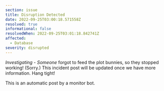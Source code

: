 ```yaml
---
section: issue
title: Disruption Detected
date: 2022-09-25T03:00:18.571558Z
resolved: true
informational: false
resolvedWhen: 2022-09-25T03:01:18.842741Z
affected:
  - Database
severity: disrupted
---
```

*Investigating* - _Someone_ forgot to feed the plot bunnies, so they stopped working! (Sorry.) This incident post will be updated once we have more information. Hang tight!

This is an automatic post by a monitor bot.
        